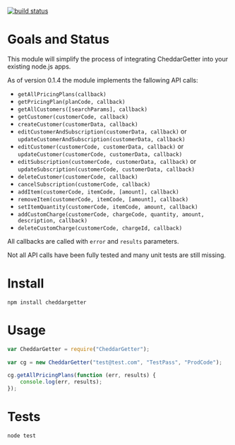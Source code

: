 [![build status](https://secure.travis-ci.org/respectTheCode/node-cheddargetter.png)](http://travis-ci.org/respectTheCode/node-cheddargetter)
# Goals and Status

This module will simplify the process of integrating CheddarGetter into your existing node.js apps.

As of version 0.1.4 the module implements the fallowing API calls:

* `getAllPricingPlans(callback)`
* `getPricingPlan(planCode, callback)`
* `getAllCustomers([searchParams], callback)`
* `getCustomer(customerCode, callback)`
* `createCustomer(customerData, callback)`
* `editCustomerAndSubscription(customerData, callback)` or `updateCustomerAndSubscription(customerData, callback)`
* `editCustomer(customerCode, customerData, callback)` or `updateCustomer(customerCode, customerData, callback)`
* `editSubscription(customerCode, customerData, callback)` or `updateSubscription(customerCode, customerData, callback)`
* `deleteCustomer(customerCode, callback)`
* `cancelSubscription(customerCode, callback)`
* `addItem(customerCode, itemCode, [amount], callback)`
* `removeItem(customerCode, itemCode, [amount], callback)`
* `setItemQuantity(customerCode, itemCode, amount, callback)`
* `addCustomCharge(customerCode, chargeCode, quantity, amount, description, callback)`
* `deleteCustomCharge(customerCode, chargeId, callback)`

All callbacks are called with `error` and `results` parameters.

Not all API calls have been fully tested and many unit tests are still missing.

# Install

```
npm install cheddargetter
```

# Usage

```javascript
var CheddarGetter = require("CheddarGetter");
	
var cg = new CheddarGetter("test@test.com", "TestPass", "ProdCode");
	
cg.getAllPricingPlans(function (err, results) {
	console.log(err, results);
});
```
# Tests

```
node test
```

